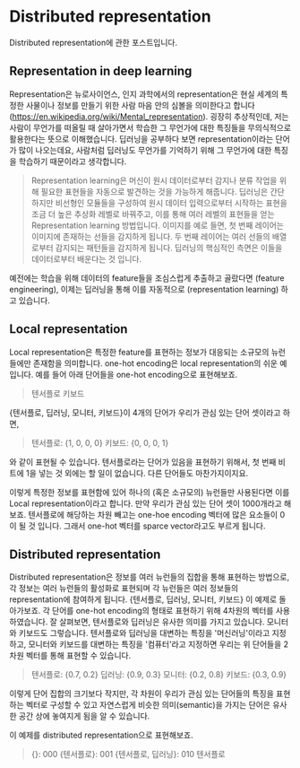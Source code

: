 # Distributed representation
Distributed representation에 관한 포스트입니다. 

## Representation in deep learning
Representation은 뉴로사이언스, 인지 과학에서의 representation은 현실 세계의 특정한 사물이나 정보를 만들기 위한 사람 마음 안의 심볼을 의미한다고 합니다(https://en.wikipedia.org/wiki/Mental_representation). 굉장히 추상적인데, 저는 사람이 무언가를 떠올릴 때 살아가면서 학습한 그 무언가에 대한 특징들을 무의식적으로 활용한다는 뜻으로 이해했습니다.
딥러닝을 공부하다 보면 representation이라는 단어가 많이 나오는데요, 사람처럼 딥러닝도 무언가를 기억하기 위해 그 무언가에 대한 특징을 학습하기 때문이라고 생각합니다.
> Representation learning은 머신이 원시 데이터로부터 감지나 분류 작업을 위해 필요한 표현들을 자동으로 발견하는 것을 가능하게 해줍니다. 딥러닝은 간단하지만 비선형인 모듈들을 구성하여 원시 데이터 입력으로부터 시작하는 표현을 조금 더 높은 추상화 레벨로 바꿔주고, 이를 통해 여러 레벨의 표현들을 얻는 Representation learning 방법입니다. 이미지를 예로 들면, 첫 번째 레이어는 이미지에 존재하는 선들을 감지하게 됩니다. 두 번째 레이어는 여러 선들의 배열로부터 감지되는 패턴들을 감지하게 됩니다. 딥러닝의 핵심적인 측면은 이들을 데이터로부터 배운다는 것 입니다.

예전에는 학습을 위해 데이터의 feature들을 조심스럽게 추출하고 골랐다면 (feature engineering), 이제는 딥러닝을 통해 이를 자동적으로 (representation learning) 하고 있습니다.
## Local representation
Local representation은 특정한 feature를 표현하는 정보가 대응되는 소규모의 뉴런들에만 존재함을 의미합니다. one-hot encoding은 local representation의 쉬운 예입니다. 예를 들어 아래 단어들을 one-hot encoding으로 표현해보죠.

> 텐서플로
> 키보드

{텐서플로, 딥러닝, 모니터, 키보드}이 4개의 단어가 우리가 관심 있는 단어 셋이라고 하면,

> 텐서플로: {1, 0, 0, 0}
> 키보드: {0, 0, 0, 1}

와 같이 표현될 수 있습니다.
텐서플로라는 단어가 있음을 표현하기 위해서, 첫 번째 비트에 1을 넣는 것 외에는 할 일이 없습니다. 다른 단어들도 마찬가지이지요.

이렇게 특정한 정보를 표현함에 있어 하나의 (혹은 소규모의) 뉴런들만 사용된다면 이를 Local representation이라고 합니다. 만약 우리가 관심 있는 단어 셋이 1000개라고 해보죠. 텐서플로에 해당하는 차원 빼고는 one-hoe encoding 벡터에 많은 요소들이 0이 될 것 입니다. 그래서 one-hot 벡터를 sparce vector라고도 부르게 됩니다.

## Distributed representation
Distributed representation은 정보를 여러 뉴런들의 집합을 통해 표현하는 방법으로, 각 정보는 여러 뉴런들의 활성화로 표현되며 각 뉴런들은 여러 정보들의 representation에 참여하게 됩니다.
{텐서플로, 딥러닝, 모니터, 키보드} 이 예제로 돌아가보죠. 각 단어를 one-hot encoding의 형태로 표현하기 위해 4차원의 벡터를 사용하였습니다. 잘 살펴보면, 텐서플로와 딥러닝은 유사한 의미를 가지고 있습니다. 모니터와 키보드도 그렇습니다.
텐서플로와 딥러닝을 대변하는 특징을 '머신러닝'이라고 지정하고, 모니터와 키보드를 대변하는 특징을 '컴퓨터'라고 지정하면 우리는 위 단어들을 2차원 벡터를 통해 표현할 수 있습니다.
> 텐서플로: {0.7, 0.2}
> 딥러닝: {0.9, 0.3}
> 모니터: {0.2, 0.8}
> 키보드: {0.3, 0.9}

이렇게 단어 집합의 크기보다 작지만, 각 차원이 우리가 관심 있는 단어들의 특징을 표현하는 벡터로 구성할 수 있고 자연스럽게 비슷한 의미(semantic)을 가지는 단어은 유사한 공간 상에 놓여지게 됨을 알 수 있습니다.

이 예제를 distributed representation으로 표현해보죠.
> {}: 000
> {텐서플로}: 001
> {텐서플로, 딥러닝}: 010
> 텐서플로

<!--stackedit_data:
eyJoaXN0b3J5IjpbMjUxODQ4ODkwLDE3MzY3NDEzOTcsLTc3Nj
Q4MTk3LDE2NTU2ODQ3NTksLTEyMzI5NDcwMDYsMTUxNjc3MzUy
OSw2NTYxMjQ1MTEsMTQwNjg1MjY4Nl19
-->